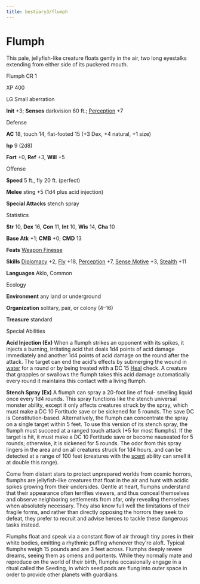```yaml
---
title: bestiary3/flumph
---
```

# Flumph

This pale, jellyfish-like creature floats gently in the air, two long eyestalks extending from either side of its puckered mouth.

Flumph CR 1

XP 400

LG Small aberration

**Init** +3; **Senses** darkvision 60 ft.; [Perception](skills/perception#_perception) +7

Defense

**AC** 18, touch 14, flat-footed 15 (+3 Dex, +4 natural, +1 size)

**hp** 9 (2d8)

**Fort** +0, **Ref** +3, **Will** +5

Offense

**Speed** 5 ft., fly 20 ft. (perfect)

**Melee** sting +5 (1d4 plus acid injection)

**Special Attacks** stench spray

Statistics

**Str** 10, **Dex** 16, **Con** 11, **Int** 10, **Wis** 14, **Cha** 10

**Base Atk** +1; **CMB** +0; **CMD** 13

**Feats** [Weapon Finesse](feats#_weapon-finesse)

**Skills** [Diplomacy](skills/diplomacy#_diplomacy) +2, [Fly](skills/fly#_fly) +18, [Perception](skills/perception#_perception) +7, [Sense Motive](skills/senseMotive#_sense-motive) +3, [Stealth](skills/stealth#_stealth) +11

**Languages** Aklo, Common

Ecology

**Environment** any land or underground

**Organization** solitary, pair, or colony (4–16)

**Treasure** standard

Special Abilities

**Acid Injection (Ex)** When a flumph strikes an opponent with its spikes, it injects a burning, irritating acid that deals 1d4 points of acid damage immediately and another 1d4 points of acid damage on the round after the attack. The target can end the acid's effects by submerging the wound in [water](monsters/creatureTypes#_water-subtype) for a round or by being treated with a DC 15 [Heal](skills/heal#_heal) check. A creature that grapples or swallows the flumph takes this acid damage automatically every round it maintains this contact with a living flumph.

**Stench Spray (Ex)** A flumph can spray a 20-foot line of foul- smelling liquid once every 1d4 rounds. This spray functions like the stench universal monster ability, except it only affects creatures struck by the spray, which must make a DC 10 Fortitude save or be sickened for 5 rounds. The save DC is Constitution-based. Alternatively, the flumph can concentrate the spray on a single target within 5 feet. To use this version of its stench spray, the flumph must succeed at a ranged touch attack (+5 for most flumphs). If the target is hit, it must make a DC 10 Fortitude save or become nauseated for 5 rounds; otherwise, it is sickened for 5 rounds. The odor from this spray lingers in the area and on all creatures struck for 1d4 hours, and can be detected at a range of 100 feet (creatures with the [scent](monsters/universalMonsterRules#_scent) ability can smell it at double this range).

Come from distant stars to protect unprepared worlds from cosmic horrors, flumphs are jellyfish-like creatures that float in the air and hunt with acidic spikes growing from their undersides. Gentle at heart, flumphs understand that their appearance often terrifies viewers, and thus conceal themselves and observe neighboring settlements from afar, only revealing themselves when absolutely necessary. They also know full well the limitations of their fragile forms, and rather than directly opposing the horrors they seek to defeat, they prefer to recruit and advise heroes to tackle these dangerous tasks instead.

Flumphs float and speak via a constant flow of air through tiny pores in their white bodies, emitting a rhythmic puffing whenever they're aloft. Typical flumphs weigh 15 pounds and are 3 feet across. Flumphs deeply revere dreams, seeing them as omens and portents. While they normally mate and reproduce on the world of their birth, flumphs occasionally engage in a ritual called the Seeding, in which seed pods are flung into outer space in order to provide other planets with guardians.

